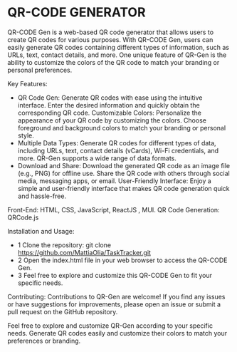 # QR-CODE GENERATOR 

QR-CODE Gen is a web-based QR code generator that allows users to create QR codes for various purposes. With QR-CODE Gen, users can easily generate QR codes containing different types of information, such as URLs, text, contact details, and more. One unique feature of QR-Gen is the ability to customize the colors of the QR code to match your branding or personal preferences.

Key Features:

- QR Code Gen: Generate QR codes with ease using the intuitive interface. Enter the desired information and quickly obtain the corresponding QR code.
Customizable Colors: Personalize the appearance of your QR code by customizing the colors. Choose foreground and background colors to match your branding or personal style.
- Multiple Data Types: Generate QR codes for different types of data, including URLs, text, contact details (vCards), Wi-Fi credentials, and more. QR-Gen supports a wide range of data formats.
- Download and Share: Download the generated QR code as an image file (e.g., PNG) for offline use. Share the QR code with others through social media, messaging apps, or email.
User-Friendly Interface: Enjoy a simple and user-friendly interface that makes QR code generation quick and hassle-free.

Front-End: HTML, CSS, JavaScript, ReactJS , MUI.
QR Code Generation: QRCode.js

Installation and Usage:

- 1 Clone the repository: git clone https://github.com/MattiaOlia/TaskTracker.git
- 2 Open the index.html file in your web browser to access the QR-CODE Gen.
- 3 Feel free to explore and customize this QR-CODE Gen to fit your specific needs.

Contributing:
Contributions to QR-Gen are welcome! If you find any issues or have suggestions for improvements, please open an issue or submit a pull request on the GitHub repository.

Feel free to explore and customize QR-Gen according to your specific needs. Generate QR codes easily and customize their colors to match your preferences or branding.
